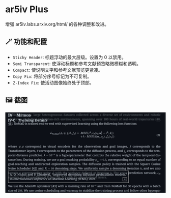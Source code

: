 # ar5iv Plus

增强 ar5iv.labs.arxiv.org/html/ 的各种调整和改进。

## 🪄 功能和配置

- `Sticky Header`: 标题浮动的最大层级。设置为 0 以禁用。
- `Semi Transparent`: 使浮动标题和参考文献预览略微模糊和透明。
- `Compact`: 使说明文字和参考文献预览更紧凑。
- `Copy Fix`: 将部分序号标记为不可复制。
- `Z-Index Fix`: 使活动图像始终处于顶部。

## 🖼️ 截图

![截图](./ar5iv_plus.jpg)
